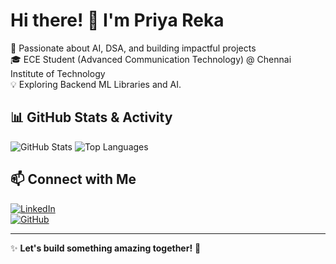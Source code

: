 # Hi there! 👋 I'm Priya Reka

🚀 Passionate about AI, DSA, and building impactful projects  
🎓 ECE Student (Advanced Communication Technology) @ Chennai Institute of Technology  
💡 Exploring Backend ML Libraries and AI. 

## 📊 GitHub Stats & Activity  
![GitHub Stats](https://github-readme-stats.vercel.app/api?username=PriyaReka&show_icons=true&theme=radical)  ![Top Languages](https://github-readme-stats.vercel.app/api/top-langs/?username=PriyaReka&layout=compact&theme=radical)  

## 📫 Connect with Me  
[![LinkedIn](https://img.shields.io/badge/-LinkedIn-blue?style=flat&logo=linkedin)](https://www.linkedin.com/in/priya-reka-s)  
[![GitHub](https://img.shields.io/badge/-GitHub-gray?style=flat&logo=github)](https://github.com/PriyaReka)  

---
✨ **Let's build something amazing together!** 🚀
